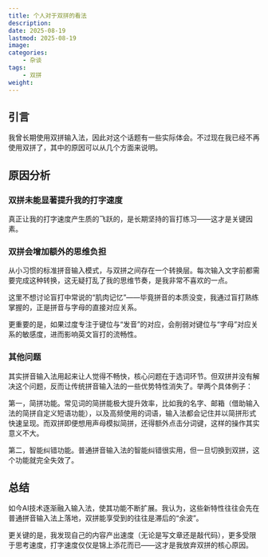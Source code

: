 ```yaml
---
title: 个人对于双拼的看法
description: 
date: 2025-08-19
lastmod: 2025-08-19
image: 
categories:
    - 杂谈
tags:
    - 双拼
weight: 
---
```


## 引言

我曾长期使用双拼输入法，因此对这个话题有一些实际体会。不过现在我已经不再使用双拼了，其中的原因可以从几个方面来说明。

## 原因分析

### 双拼未能显著提升我的打字速度

真正让我的打字速度产生质的飞跃的，是长期坚持的盲打练习——这才是关键因素。

### 双拼会增加额外的思维负担

从小习惯的标准拼音输入模式，与双拼之间存在一个转换层。每次输入文字前都需要完成这种转换，这无疑打乱了我的思维节奏，是我非常不喜欢的一点。

这里不想讨论盲打中常说的“肌肉记忆”——毕竟拼音的本质没变，我通过盲打熟练掌握的，正是拼音与字母的直接对应关系。

更重要的是，如果过度专注于键位与“发音”的对应，会削弱对键位与“字母”对应关系的敏感度，进而影响英文盲打的流畅性。

### 其他问题

其实拼音输入法用起来让人觉得不畅快，核心问题在于选词环节。但双拼并没有解决这个问题，反而让传统拼音输入法的一些优势特性消失了。举两个具体例子：

第一，简拼功能。常见词的简拼能极大提升效率，比如我的名字、邮箱（借助输入法的简拼自定义短语功能），以及高频使用的词语，输入法都会记住并以简拼形式快速呈现。而双拼即便想用声母模拟简拼，还得额外点击分词键，这样的操作其实意义不大。

第二，智能纠错功能。普通拼音输入法的智能纠错很实用，但一旦切换到双拼，这个功能就完全失效了。

## 总结

如今AI技术逐渐融入输入法，使其功能不断扩展。我认为，这些新特性往往会先在普通拼音输入法上落地，双拼能享受到的往往是滞后的“余波”。

更关键的是，我发现自己的内容产出速度（无论是写文章还是敲代码），更多受限于思考速度，打字速度仅仅是锦上添花而已——这才是我放弃双拼的核心原因。
